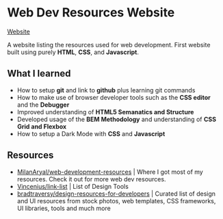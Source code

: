 # Web Dev Resources Website 

[Website](https://tiger-fish.github.io/web-dev-resources/) 

A website listing the resources used for web development. First website built using purely **HTML**, **CSS**, and **Javascript**. 

## What I learned
 * How to setup **git** and link to **github** plus learning git commands 
 * How to make use of browser developer tools such as the **CSS editor** and the **Debugger**
 * Improved understanding of **HTML5 Semanatics and Structure**
 * Developed usage of the **BEM Methodology** and understanding of **CSS Grid and Flexbox** 
 * How to setup a Dark Mode with **CSS** and **Javascript**

## Resources
 * [MilanAryal/web-development-resources](https://github.com/MilanAryal/web-development-resources) | Where I got most of my resources. Check it out for more web dev resources.
 * [Vincenius/link-list](https://github.com/Vincenius/link-list) | List of Design Tools
 * [bradtraversy/design-resources-for-developers](https://github.com/bradtraversy/design-resources-for-developers) | Curated list of design and UI resources from stock photos, web templates, CSS frameworks, UI libraries, tools and much more


